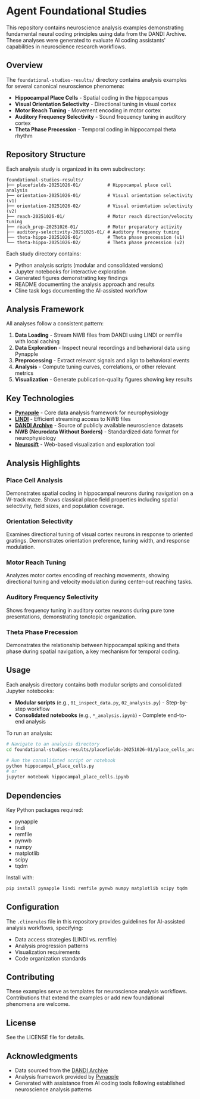# Agent Foundational Studies

This repository contains neuroscience analysis examples demonstrating fundamental neural coding principles using data from the DANDI Archive. These analyses were generated to evaluate AI coding assistants' capabilities in neuroscience research workflows.

## Overview

The `foundational-studies-results/` directory contains analysis examples for several canonical neuroscience phenomena:

- **Hippocampal Place Cells** - Spatial coding in the hippocampus
- **Visual Orientation Selectivity** - Directional tuning in visual cortex
- **Motor Reach Tuning** - Movement encoding in motor cortex
- **Auditory Frequency Selectivity** - Sound frequency tuning in auditory cortex
- **Theta Phase Precession** - Temporal coding in hippocampal theta rhythm

## Repository Structure

Each analysis study is organized in its own subdirectory:

```
foundational-studies-results/
├── placefields-20251026-01/          # Hippocampal place cell analysis
├── orientation-20251026-01/          # Visual orientation selectivity (v1)
├── orientation-20251026-02/          # Visual orientation selectivity (v2)
├── reach-20251026-01/                # Motor reach direction/velocity tuning
├── reach_prep-20251026-01/           # Motor preparatory activity
├── auditory-selectivity-20251026-01/ # Auditory frequency tuning
├── theta-hippo-20251026-01/          # Theta phase precession (v1)
└── theta-hippo-20251026-02/          # Theta phase precession (v2)
```

Each study directory contains:
- Python analysis scripts (modular and consolidated versions)
- Jupyter notebooks for interactive exploration
- Generated figures demonstrating key findings
- README documenting the analysis approach and results
- Cline task logs documenting the AI-assisted workflow

## Analysis Framework

All analyses follow a consistent pattern:

1. **Data Loading** - Stream NWB files from DANDI using LINDI or remfile with local caching
2. **Data Exploration** - Inspect neural recordings and behavioral data using Pynapple
3. **Preprocessing** - Extract relevant signals and align to behavioral events
4. **Analysis** - Compute tuning curves, correlations, or other relevant metrics
5. **Visualization** - Generate publication-quality figures showing key results

## Key Technologies

- **[Pynapple](https://github.com/pynapple-org/pynapple)** - Core data analysis framework for neurophysiology
- **[LINDI](https://github.com/NeurodataWithoutBorders/lindi)** - Efficient streaming access to NWB files
- **[DANDI Archive](https://dandiarchive.org/)** - Source of publicly available neuroscience datasets
- **NWB (Neurodata Without Borders)** - Standardized data format for neurophysiology
- **[Neurosift](https://neurosift.app/)** - Web-based visualization and exploration tool

## Analysis Highlights

### Place Cell Analysis
Demonstrates spatial coding in hippocampal neurons during navigation on a W-track maze. Shows classical place field properties including spatial selectivity, field sizes, and population coverage.

### Orientation Selectivity
Examines directional tuning of visual cortex neurons in response to oriented gratings. Demonstrates orientation preference, tuning width, and response modulation.

### Motor Reach Tuning
Analyzes motor cortex encoding of reaching movements, showing directional tuning and velocity modulation during center-out reaching tasks.

### Auditory Frequency Selectivity
Shows frequency tuning in auditory cortex neurons during pure tone presentations, demonstrating tonotopic organization.

### Theta Phase Precession
Demonstrates the relationship between hippocampal spiking and theta phase during spatial navigation, a key mechanism for temporal coding.

## Usage

Each analysis directory contains both modular scripts and consolidated Jupyter notebooks:

- **Modular scripts** (e.g., `01_inspect_data.py`, `02_analysis.py`) - Step-by-step workflow
- **Consolidated notebooks** (e.g., `*_analysis.ipynb`) - Complete end-to-end analysis

To run an analysis:

```bash
# Navigate to an analysis directory
cd foundational-studies-results/placefields-20251026-01/place_cells_analysis

# Run the consolidated script or notebook
python hippocampal_place_cells.py
# or
jupyter notebook hippocampal_place_cells.ipynb
```

## Dependencies

Key Python packages required:
- pynapple
- lindi
- remfile
- pynwb
- numpy
- matplotlib
- scipy
- tqdm

Install with:
```bash
pip install pynapple lindi remfile pynwb numpy matplotlib scipy tqdm
```

## Configuration

The `.clinerules` file in this repository provides guidelines for AI-assisted analysis workflows, specifying:
- Data access strategies (LINDI vs. remfile)
- Analysis progression patterns
- Visualization requirements
- Code organization standards

## Contributing

These examples serve as templates for neuroscience analysis workflows. Contributions that extend the examples or add new foundational phenomena are welcome.

## License

See the LICENSE file for details.

## Acknowledgments

- Data sourced from the [DANDI Archive](https://dandiarchive.org/)
- Analysis framework provided by [Pynapple](https://github.com/pynapple-org/pynapple)
- Generated with assistance from AI coding tools following established neuroscience analysis patterns

